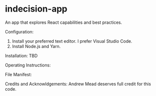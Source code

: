 # indecision-app
An app that explores React capabilities and best practices.

Configuration:
1. Install your preferred text editor.  I prefer Visual Studio Code.
2. Install Node.js and Yarn.

Installation:
TBD

Operating Instructions:

File Manifest:

Credits and Acknowldgements: Andrew Mead deserves full credit for this code. 
